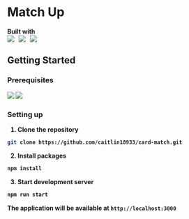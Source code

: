 # Match Up
<div>
<strong>Built with<strong>
<br/>
<div style="display: flex; gap: 10px">
<img src="https://img.shields.io/badge/React-20232A?style=for-the-badge&logo=react&logoColor=61dafb">
<img src="https://img.shields.io/badge/typescript-0769ad?style=for-the-badge&logo=typescript&logoColor=white">
<img src="https://img.shields.io/badge/styledcomponents-DB7093?style=for-the-badge&logo=styledcomponents&logoColor=white">
</div>
</div>

## Getting Started
### Prerequisites

<img src="https://img.shields.io/badge/node-v20.19.3-20B2AA?style=for-the-badge">
<img src="https://img.shields.io/badge/npm-v10.8.2-20B2AA?style=for-the-badge"/>

### Setting up
1. Clone the repository
```sh
git clone https://github.com/caitlin18933/card-match.git
```

2. Install packages
```sh
npm install
```

3. Start development server
```sh
npm run start
```
The application will be available at `http://localhost:3000`



